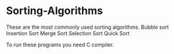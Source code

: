 # Sorting-Algorithms
These are the most commonly used sorting algorithms.
  Bubble sort
  Insertion Sort
  Merge Sort 
  Selection Sort
  Quick Sort


To run these programs you need C compiler.
